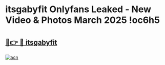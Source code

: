 # itsgabyfit Onlyfans Leaked - New Video & Photos March 2025 !oc6h5

# <h2><a href="https://kkq95n.iuczelnia.edu.pl?title=itsgabyfit&ref=oc6h5">🔗👉 🔴 itsgabyfit</a></h2>

[![acn](https://github.com/user-attachments/assets/0f9c940e-d8b0-45ae-aac7-cd30a18b3e1c)](https://kkq95n.iuczelnia.edu.pl?title=itsgabyfit&ref=oc6h5)

